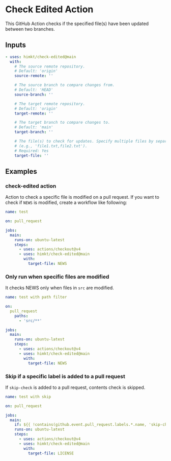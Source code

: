 # Check Edited Action
This GitHub Action checks if the specified file(s) have been updated between two branches.

## Inputs

```yaml
- uses: himkt/check-edited@main
  with:
    # The source remote repository.
    # Default: 'origin'
    source-remote: ''

    # The source branch to compare changes from.
    # Default: 'HEAD'
    source-branch: ''

    # The target remote repository.
    # Default: 'origin'
    target-remote: ''

    # The target branch to compare changes to.
    # Default: 'main'
    target-branch: ''

    # The file(s) to check for updates. Specify multiple files by separating them with commas
    # (e.g., 'file1.txt,file2.txt').
    # Required: Yes
    target-file: ''
```

## Examples

### check-edited action

Action to check a specific file is modified on a pull request.
If you want to check if `NEWS` is modified, create a workflow like following:

```yaml
name: test

on: pull_request

jobs:
  main:
    runs-on: ubuntu-latest
    steps:
      - uses: actions/checkout@v4
      - uses: himkt/check-edited@main
        with:
          target-file: NEWS
```

### Only run when specific files are modified

It checks NEWS only when files in `src` are modified.

```yaml
name: test with path filter

on:
  pull_request
    paths:
      - 'src/**'

jobs:
  main:
    runs-on: ubuntu-latest
    steps:
      - uses: actions/checkout@v4
      - uses: himkt/check-edited@main
        with:
          target-file: NEWS
```

### Skip if a specific label is added to a pull request

If `skip-check` is added to a pull request, contents check is skipped.

```yaml
name: test with skip

on: pull_request

jobs:
  main:
    if: ${{ !contains(github.event.pull_request.labels.*.name, 'skip-check') }}
    runs-on: ubuntu-latest
    steps:
      - uses: actions/checkout@v4
      - uses: himkt/check-edited@main
        with:
          target-file: LICENSE
```
